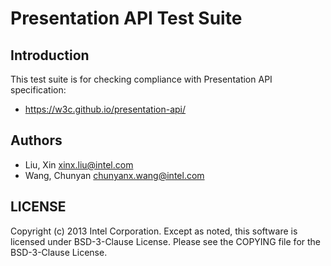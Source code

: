# Presentation API Test Suite

## Introduction

This test suite is for checking compliance with Presentation API specification:
* https://w3c.github.io/presentation-api/

## Authors

* Liu, Xin <xinx.liu@intel.com>
* Wang, Chunyan <chunyanx.wang@intel.com>

## LICENSE

Copyright (c) 2013 Intel Corporation.
Except as noted, this software is licensed under BSD-3-Clause License.
Please see the COPYING file for the BSD-3-Clause License.
